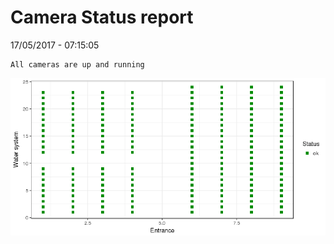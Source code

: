 Camera Status report
================
17/05/2017 - 07:15:05

    All cameras are up and running

![](camreport_files/figure-markdown_github/unnamed-chunk-2-1.png)

